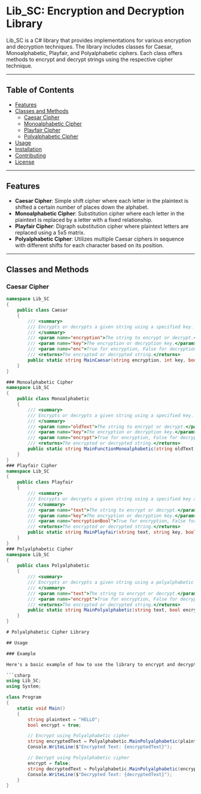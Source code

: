 # Lib_SC: Encryption and Decryption Library

Lib_SC is a C# library that provides implementations for various encryption and decryption techniques. The library includes classes for Caesar, Monoalphabetic, Playfair, and Polyalphabetic ciphers. Each class offers methods to encrypt and decrypt strings using the respective cipher technique.

---

## Table of Contents

- [Features](#features)
- [Classes and Methods](#classes-and-methods)
  - [Caesar Cipher](#caesar-cipher)
  - [Monoalphabetic Cipher](#monoalphabetic-cipher)
  - [Playfair Cipher](#playfair-cipher)
  - [Polyalphabetic Cipher](#polyalphabetic-cipher)
- [Usage](#usage)
- [Installation](#installation)
- [Contributing](#contributing)
- [License](#license)

---

## Features

- **Caesar Cipher**: Simple shift cipher where each letter in the plaintext is shifted a certain number of places down the alphabet.
- **Monoalphabetic Cipher**: Substitution cipher where each letter in the plaintext is replaced by a letter with a fixed relationship.
- **Playfair Cipher**: Digraph substitution cipher where plaintext letters are replaced using a 5x5 matrix.
- **Polyalphabetic Cipher**: Utilizes multiple Caesar ciphers in sequence with different shifts for each character based on its position.

---

## Classes and Methods

### Caesar Cipher

```csharp
namespace Lib_SC
{
    public class Caesar
    {
        /// <summary>
        /// Encrypts or decrypts a given string using a specified key.
        /// </summary>
        /// <param name="encryption">The string to encrypt or decrypt.</param>
        /// <param name="key">The encryption or decryption key.</param>
        /// <param name="enc">True for encryption, False for decryption.</param>
        /// <returns>The encrypted or decrypted string.</returns>
        public static string MainCaesar(string encryption, int key, bool enc);
    }
}

### Monoalphabetic Cipher
namespace Lib_SC
{
    public class Monoalphabetic
    {
        /// <summary>
        /// Encrypts or decrypts a given string using a specified key.
        /// </summary>
        /// <param name="oldText">The string to encrypt or decrypt.</param>
        /// <param name="key">The encryption or decryption key.</param>
        /// <param name="encrypt">True for encryption, False for decryption.</param>
        /// <returns>The encrypted or decrypted string.</returns>
        public static string MainFunctionMonoalphabetic(string oldText, string key, bool encrypt);
    }
}
### Playfair Cipher
namespace Lib_SC
{
    public class Playfair
    {
        /// <summary>
        /// Encrypts or decrypts a given string using a specified key and Playfair cipher logic.
        /// </summary>
        /// <param name="text">The string to encrypt or decrypt.</param>
        /// <param name="key">The encryption or decryption key.</param>
        /// <param name="encryptionBool">True for encryption, False for decryption.</param>
        /// <returns>The encrypted or decrypted string.</returns>
        public static string MainPlayfair(string text, string key, bool encryptionBool);
    }
}
### Polyalphabetic Cipher
namespace Lib_SC
{
    public class Polyalphabetic
    {
        /// <summary>
        /// Encrypts or decrypts a given string using a polyalphabetic cipher.
        /// </summary>
        /// <param name="text">The string to encrypt or decrypt.</param>
        /// <param name="encrypt">True for encryption, False for decryption.</param>
        /// <returns>The encrypted or decrypted string.</returns>
        public static string MainPolyalphabetic(string text, bool encrypt);
    }
}

# Polyalphabetic Cipher Library

## Usage

### Example

Here's a basic example of how to use the library to encrypt and decrypt text using the Polyalphabetic cipher:

```csharp
using Lib_SC;
using System;

class Program
{
    static void Main()
    {
        string plaintext = "HELLO";
        bool encrypt = true;

        // Encrypt using Polyalphabetic cipher
        string encryptedText = Polyalphabetic.MainPolyalphabetic(plaintext, encrypt);
        Console.WriteLine($"Encrypted Text: {encryptedText}");

        // Decrypt using Polyalphabetic cipher
        encrypt = false;
        string decryptedText = Polyalphabetic.MainPolyalphabetic(encryptedText, encrypt);
        Console.WriteLine($"Decrypted Text: {decryptedText}");
    }
}

